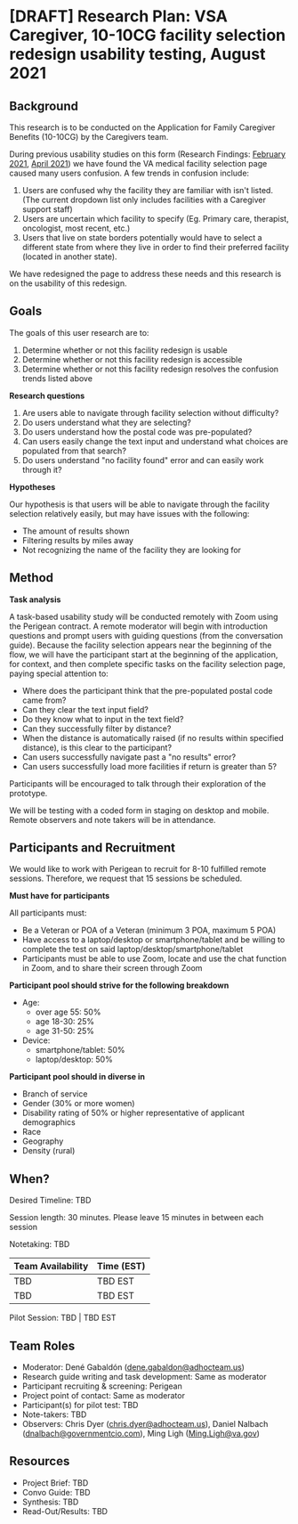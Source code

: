 # [DRAFT] Research Plan: VSA Caregiver, 10-10CG facility selection redesign usability testing, August 2021

## Background
This research is to be conducted on the Application for Family Caregiver Benefits (10-10CG) by the Caregivers team.

During previous usability studies on this form (Research Findings: [February 2021](https://github.com/department-of-veterans-affairs/va.gov-team/blob/master/products/caregivers/1010cg-mvp/Usability%20Study-Sign%20as%20Representative-%20February%202021/research-findings.md), [April 2021](https://github.com/department-of-veterans-affairs/va.gov-team/blob/master/products/caregivers/1010cg-mvp/Sign-as-Rep-Round2-Usability-April%202021/research%20findings.md)) we have found the VA medical facility selection page caused many users confusion. A few trends in confusion include:
1. Users are confused why the facility they are familiar with isn't listed. (The current dropdown list only includes facilities with a Caregiver support staff)
2. Users are uncertain which facility to specify (Eg. Primary care, therapist, oncologist, most recent, etc.)
3. Users that live on state borders potentially would have to select a different state from where they live in order to find their preferred facility (located in another state).

We have redesigned the page to address these needs and this research is on the usability of this redesign. 

## Goals	

The goals of this user research are to:
1. Determine whether or not this facility redesign is usable 
2. Determine whether or not this facility redesign is accessible
3. Determine whether or not this facility redesign resolves the confusion trends listed above

**Research questions**

1. Are users able to navigate through facility selection without difficulty?
2. Do users understand what they are selecting?
3. Do users understand how the postal code was pre-populated?
4. Can users easily change the text input and understand what choices are populated from that search?
5. Do users understand "no facility found" error and can easily work through it?


**Hypotheses**

Our hypothesis is that users will be able to navigate through the facility selection relatively easily, but may have issues with the following:
- The amount of results shown
- Filtering results by miles away
- Not recognizing the name of the facility they are looking for


## Method	
**Task analysis**

A task-based usability study will be conducted remotely with Zoom using the Perigean contract. A remote moderator will begin with introduction questions and prompt users with guiding questions (from the conversation guide). Because the facility selection appears near the beginning of the flow, we will have the participant start at the beginning of the application, for context, and then complete specific tasks on the facility selection page, paying special attention to:
- Where does the participant think that the pre-populated postal code came from?
- Can they clear the text input field?
- Do they know what to input in the text field?
- Can they successfully filter by distance?
- When the distance is automatically raised (if no results within specified distance), is this clear to the participant?
- Can users successfully navigate past a "no results" error?
- Can users successfully load more facilities if return is greater than 5?

Participants will be encouraged to talk through their exploration of the prototype.

We will be testing with a coded form in staging on desktop and mobile. Remote observers and note takers will be in attendance.



## Participants and Recruitment	
We would like to work with Perigean to recruit for 8-10 fulfilled remote sessions. Therefore, we request that 15 sessions be scheduled.

**Must have for participants**

All participants must:

- Be a Veteran or POA of a Veteran (minimum 3 POA, maximum 5 POA)
- Have access to a laptop/desktop or smartphone/tablet and be willing to complete the test on said laptop/desktop/smartphone/tablet
- Participants must be able to use Zoom, locate and use the chat function in Zoom, and to share their screen through Zoom


**Participant pool should strive for the following breakdown**

- Age: 
     - over age 55: 50%  
     - age 18-30: 25%  
     - age 31-50: 25%  
- Device: 
     - smartphone/tablet: 50%
     - laptop/desktop: 50% 

**Participant pool should in diverse in**
- Branch of service
- Gender (30% or more women)
- Disability rating of 50% or higher representative of applicant demographics
- Race
- Geography
- Density (rural)


## When? 	
Desired Timeline: TBD

Session length: 30 minutes. Please leave 15 minutes in between each session

Notetaking: TBD
	
Team Availability | Time (EST)
------------------|--------------
TBD      | TBD EST
TBD       | TBD EST



Pilot Session: TBD | TBD EST 	

## Team Roles	
	
- Moderator: Dené Gabaldón (dene.gabaldon@adhocteam.us)	
- Research guide writing and task development: Same as moderator
- Participant recruiting & screening:	Perigean
- Project point of contact:	Same as moderator
- Participant(s) for pilot test:	TBD
- Note-takers: TBD
- Observers: Chris Dyer (chris.dyer@adhocteam.us), Daniel Nalbach (dnalbach@governmentcio.com), Ming Ligh (Ming.Ligh@va.gov) 
	

## Resources	
- Project Brief: TBD
- Convo Guide: TBD	
- Synthesis: TBD
- Read-Out/Results: TBD
